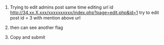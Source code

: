 1) Trying to edit admins post same time editing url id
http://34.xx.X.xxx/xxxxxxxxxx/index.php?page=edit.php&id=1
try to edit post id = 3 with mention above url

2) then can see another flag

3) Copy and submit
